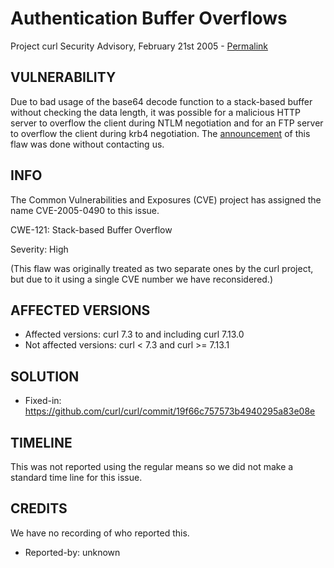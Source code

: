 Authentication Buffer Overflows
===============================

Project curl Security Advisory, February 21st 2005 -
[Permalink](https://curl.se/docs/CVE-2005-0490.html)

VULNERABILITY
-------------

Due to bad usage of the base64 decode function to a stack-based buffer without
checking the data length, it was possible for a malicious HTTP server to
overflow the client during NTLM negotiation and for an FTP server to overflow
the client during krb4 negotiation. The
[announcement](http://www.idefense.com/application/poi/display?id=202) of this
flaw was done without contacting us.

INFO
----

The Common Vulnerabilities and Exposures (CVE) project has assigned the name
CVE-2005-0490 to this issue.

CWE-121: Stack-based Buffer Overflow

Severity: High

(This flaw was originally treated as two separate ones by the curl project,
but due to it using a single CVE number we have reconsidered.)

AFFECTED VERSIONS
-----------------

- Affected versions: curl 7.3 to and including curl 7.13.0
- Not affected versions: curl < 7.3 and curl >= 7.13.1

SOLUTION
------------

- Fixed-in: https://github.com/curl/curl/commit/19f66c757573b4940295a83e08e

TIMELINE
---------

This was not reported using the regular means so we did not make a standard
time line for this issue.

CREDITS
-------

We have no recording of who reported this.

- Reported-by: unknown
